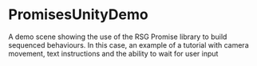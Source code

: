 # PromisesUnityDemo
A demo scene showing the use of the RSG Promise library to build sequenced behaviours. In this case, an example of a tutorial with camera movement, text instructions and the ability to wait for user input
